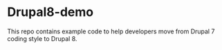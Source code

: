 Drupal8-demo
============

This repo contains example code to help developers move from Drupal 7 coding style to Drupal 8.
